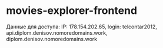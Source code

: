 # movies-explorer-frontend

Данные для доступа: IP: 178.154.202.65, login: telcontar2012, api.diplom.denisov.nomoredomains.work, diplom.denisov.nomoredomains.work